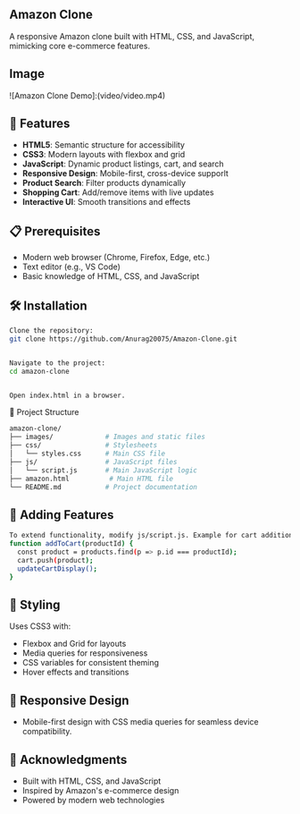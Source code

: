 ## Amazon Clone

A responsive Amazon clone built with HTML, CSS, and JavaScript, mimicking core e-commerce features.

## Image

![Amazon Clone Demo]:(video/video.mp4)

## 🚀 Features

- **HTML5**: Semantic structure for accessibility
- **CSS3**: Modern layouts with flexbox and grid
- **JavaScript**: Dynamic product listings, cart, and search
- **Responsive Design**: Mobile-first, cross-device supporlt
- **Product Search**: Filter products dynamically
- **Shopping Cart**: Add/remove items with live updates
- **Interactive UI**: Smooth transitions and effects

## 📋 Prerequisites

- Modern web browser (Chrome, Firefox, Edge, etc.)
- Text editor (e.g., VS Code)
- Basic knowledge of HTML, CSS, and JavaScript

## 🛠️ Installation

```bash
Clone the repository:
git clone https://github.com/Anurag20075/Amazon-Clone.git


Navigate to the project:
cd amazon-clone


Open index.html in a browser.
```

📁 Project Structure

```bash
amazon-clone/
├── images/             # Images and static files
├── css/                # Stylesheets
│   └── styles.css      # Main CSS file
├── js/                 # JavaScript files
│   └── script.js       # Main JavaScript logic
├── amazon.html          # Main HTML file
└── README.md           # Project documentation
```

## 🧩 Adding Features

```bash
To extend functionality, modify js/script.js. Example for cart addition:
function addToCart(productId) {
  const product = products.find(p => p.id === productId);
  cart.push(product);
  updateCartDisplay();
}
```

## 🎨 Styling

Uses CSS3 with:

- Flexbox and Grid for layouts
- Media queries for responsiveness
- CSS variables for consistent theming
- Hover effects and transitions

## 📱 Responsive Design

- Mobile-first design with CSS media queries for seamless device compatibility.

## 🙏 Acknowledgments

- Built with HTML, CSS, and JavaScript
- Inspired by Amazon's e-commerce design
- Powered by modern web technologies

